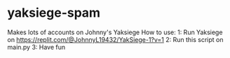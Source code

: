 # yaksiege-spam

Makes lots of accounts on Johnny's Yaksiege
How to use:
1: Run Yaksiege on https://replit.com/@JohnnyL19432/YakSiege-1?v=1
2: Run this script on main.py
3: Have fun
